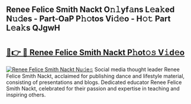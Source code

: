## Renee Felice Smith Nackt O𝚗𝚕yf𝚊ns L𝚎a𝚔ed N𝚞𝚍es - Part-OaP P𝚑𝚘tos Vi𝚍𝚎o - H𝚘𝚝 Part L𝚎a𝚔s QJgwH

# <h2><a href="http://kf3z0xg.oniu.top/?m=Renee+Felice+Smith+Nackt">🔗👉 🔴 Renee Felice Smith Nackt P𝚑ot𝚘𝚜 V𝚒d𝚎o</a></h2>

[![Renee Felice Smith Nackt Nu𝚍e𝚜](https://i.imgur.com/0qMVB7G.gif)](http://kf3z0xg.oniu.top/?m=Renee+Felice+Smith+Nackt)
Social media thought leader Renee Felice Smith Nackt, acclaimed for publishing dance and lifestyle material, consisting of presentations and blogs. Dedicated educator Renee Felice Smith Nackt, celebrated for their passion and expertise in teaching and inspiring others.  
